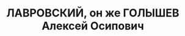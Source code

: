 ---
title: ЛАВРОВСКИЙ, он же ГОЛЫШЕВ Алексей Осипович
description: "Род. в 1886, Приморская обл., Никольск-Уссурийский уезд, с. Никольское,\
  \ русский, обр.: среднее, б/п. Проживал: Москва, ул.Новокузнецкая, д.34, кв.24 (др.\
  \ адрес - ул.Верхняя Масловка, д.81). Начальник особого технического бюро при Московском\
  \ областном комитете физкультуры и спорта. \n  Арестован 04.08.1937. Обв. в шпионаже\
  \ в пользу японской разведки и вредительстве. Приговор: ВК ВС СССР, 26.10.1937 –\
  \ ВМН. Расстрелян 26.10.1937, г.Москва. \n  Реабилитирован ГВП РФ 17.01.1997"
---